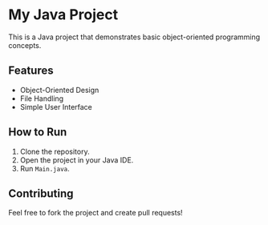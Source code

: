 # My Java Project

This is a Java project that demonstrates basic object-oriented programming concepts.

## Features
- Object-Oriented Design
- File Handling
- Simple User Interface

## How to Run
1. Clone the repository.
2. Open the project in your Java IDE.
3. Run `Main.java`.


## Contributing
Feel free to fork the project and create pull requests!

